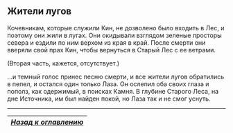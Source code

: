 ## Жители лугов

Кочевникам, которые служили Кин, не дозволено было входить в Лес, и поэтому они жили в лугах. Они окидывали взглядом зеленые просторы севера и ездили по ним верхом из края в край. После смерти они вверяли свой прах Кин, чтобы вернуться в Старый Лес с ее ветрами.

(Вторая часть, кажется, отсутствует.)

...и темный голос принес песню смерти, и все жители лугов обратились в пепел, и остался один только Лаза. Он ослепил оба своих глаза и пополз, как одержимый, в поисках Камня. В глубине Старого Леса, на дне Источника, им был найден покой, но Лаза так и не смог уснуть.

------

|[*Назад к оглавлению*](../Оглавление.md)|
|:---:|
